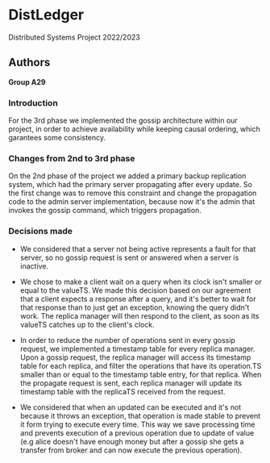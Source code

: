 # DistLedger

Distributed Systems Project 2022/2023

## Authors

**Group A29**

### Introduction

For the 3rd phase we implemented the gossip architecture within our project, in order to achieve availability while keeping causal ordering, which garantees some consistency.

### Changes from 2nd to 3rd phase

On the 2nd phase of the project we added a primary backup replication system, which had the primary server propagating after every update. So the first change was to remove this constraint and change the propagation code to the admin server implementation, because now it's the admin that invokes the gossip command, which triggers propagation.

### Decisions made

- We considered that a server not being active represents a fault for that server, so no gossip request is sent or answered when a server is inactive.

- We chose to make a client wait on a query when its clock isn't smaller or equal to the valueTS. We made this decision based on our agreement that a client expects a response after a query, and it's better to wait for that response than to just get an exception, knowing the query didn't work. The replica manager will then respond to the client, as soon as its valueTS catches up to the client's clock.

- In order to reduce the number of operations sent in every gossip request, we implemented a timestamp table for every replica manager. Upon a gossip request, the replica manager will access its timestamp table for each replica, and filter the operations that have its operation.TS smaller than or equal to the timestamp table entry, for that replica. When the propagate request is sent, each replica manager will update its timestamp table with the replicaTS received from the request.

- We considered that when an updated can be executed and it's not because it throws an exception, that operation is made stable to prevent it form trying to execute every time. This way we save processing time and prevents execution of a previous operation due to update of value (e.g alice doesn't have enough money but after a gossip she gets a transfer from broker and can now execute the previous operation).
